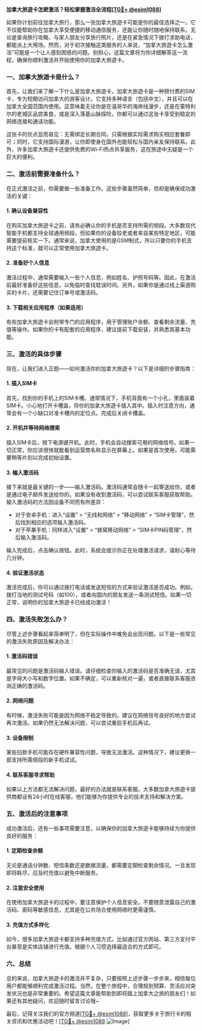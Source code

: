 **加拿大旅遊卡怎麽激活？轻松掌握激活全流程[[TG💪+ @esim1088](https://t.me/s/esim1088)]**

如果你计划前往加拿大旅行，那么一张加拿大旅遊卡可能是你的最佳选择之一。它不仅能帮助你在加拿大享受便捷的移动通信服务，还能让你随时随地保持联系，无论是查询旅行攻略、与家人朋友分享旅行照片，还是在紧急情况下拨打求助电话，都能派上大用场。然而，对于初次接触这类服务的人来说，“加拿大旅遊卡怎么激活”可能是一个让人感到困惑的问题。别担心，这篇文章将为你详细解答这一流程，确保你顺利激活并开始使用你的加拿大旅遊卡。

### **一、加拿大旅遊卡是什么？**

首先，让我们来了解一下什么是加拿大旅遊卡。加拿大旅遊卡是一种预付费的SIM卡，专为短期访问加拿大的游客设计。它支持多种语言（包括中文），并且可以在加拿大全国范围内使用。这意味着无论你是在温哥华的海岸线漫步，还是在蒙特利尔的老城区品尝美食，或是深入落基山脉探险，你都可以通过这张卡享受到稳定的网络连接和通话功能。

这张卡的优点显而易见：无需绑定长期合同，只需根据实际需求购买相应套餐即可；同时，它支持国际漫游，让你即使身在国外也能轻松与国内亲友保持联系。此外，许多加拿大旅遊卡还提供免费的Wi-Fi热点共享服务，这在旅途中无疑是一个巨大的便利。

### **二、激活前需要准备什么？**

在正式激活之前，你需要做一些准备工作。这些步骤虽然简单，但却是确保成功激活的关键：

#### **1. 确认设备兼容性**
在购买加拿大旅遊卡之前，请务必确认你的手机是否支持所需的频段。大多数现代智能手机都支持全球通用频段，但如果你的设备较老或者来自某些特定地区，可能需要提前核实一下。通常来说，加拿大使用的是GSM制式，所以只要你的手机支持这个标准，就可以正常使用加拿大旅遊卡。

#### **2. 准备好个人信息**
激活过程中，通常需要输入一些个人信息，例如姓名、护照号码等。因此，在激活前最好准备好这些信息，以免临时查找耽误时间。另外，如果你是通过线上渠道购买的卡片，还需要记住订单号或激活码。

#### **3. 下载相关应用程序（如果适用）**
有些加拿大旅遊卡会附带专门的应用程序，用于管理账户余额、查看剩余流量、充值等操作。如果你的卡有配套的应用程序，建议提前下载安装，并熟悉其基本功能。

### **三、激活的具体步骤**

现在，让我们进入正题——如何激活你的加拿大旅遊卡？以下是详细的步骤指南：

#### **1. 插入SIM卡**
首先，找到你的手机上的SIM卡槽。通常情况下，手机背面有一个小孔，里面装着SIM卡。小心地打开卡槽盖，将你的加拿大旅遊卡插入其中。插入时注意方向，通常会有一个小缺口对准卡槽内的定位点。完成后关闭卡槽盖。

#### **2. 开机并等待网络搜索**
插入SIM卡后，按下电源键开机。此时，手机会自动搜索可用的网络信号。如果一切正常，你应该很快就能看到运营商名称显示在屏幕上。如果是首次使用，可能需要稍等片刻以完成初始设置。

#### **3. 输入激活码**
接下来就是最关键的一步——输入激活码。激活码通常会随卡一起寄送给你，或者是通过电子邮件发送给你的。如果没有收到激活码，可以尝试联系客服获取帮助。输入激活码的方法因设备不同而有所差异：

- 对于安卓手机：进入“设置” > “无线和网络” > “移动网络” > “SIM卡管理”，然后找到相应的选项输入激活码。
- 对于苹果手机：同样进入“设置” > “蜂窝移动网络” > “SIM卡PIN码管理”，然后输入激活码。

输入完成后，点击确认按钮。此时，系统会提示你正在处理激活请求，请耐心等待几分钟。

#### **4. 验证激活状态**
激活完成后，你可以通过拨打电话或发送短信的方式来验证激活是否成功。例如，拨打当地的测试号码（如100），或者向国内的朋友发送一条测试短信。如果一切正常，说明你的加拿大旅遊卡已经成功激活！

### **四、激活失败怎么办？**

尽管上述步骤看起来简单明了，但在实际操作中难免会出现问题。以下是一些常见的激活失败原因及解决办法：

#### **1. 激活码错误**
最常见的问题是激活码输入错误。请仔细检查你输入的激活码是否准确无误，尤其是字母大小写和数字位置。如果不确定，可以重新核对一遍，或者直接联系客服咨询正确的激活码。

#### **2. 网络问题**
有时候，激活失败可能是因为网络不稳定导致的。建议在网络信号良好的地方尝试再次激活。如果仍然无法解决问题，可以尝试重启手机后再试。

#### **3. 设备限制**
某些旧款手机可能存在硬件兼容性问题，导致无法激活。这种情况下，建议更换一部支持所需频段的新手机试试。

#### **4. 联系客服寻求帮助**
如果以上方法都无法解决问题，最好的办法就是联系客服。大多数加拿大旅遊卡提供商都设有24小时在线客服，他们能够为你提供专业的技术支持和解决方案。

### **五、激活后的注意事项**

成功激活后，还有一些事项需要注意，以确保你的加拿大旅遊卡能够持续为你提供良好的服务：

#### **1. 定期检查余额**
无论是通话分钟数、短信条数还是数据流量，都需要定期检查剩余情况。一旦发现即将耗尽，应及时充值以避免中断服务。

#### **2. 注意安全使用**
在使用加拿大旅遊卡的过程中，要注意保护个人信息安全。不要随意泄露自己的激活码、密码等敏感信息，尤其是在公共场合使用网络时更需谨慎。

#### **3. 充值方式多样化**
如今，很多加拿大旅遊卡都支持多种充值方式，比如通过官方网站、第三方支付平台甚至是实体店铺进行充值。根据个人习惯选择最适合的方式即可。

### **六、总结**

总的来说，加拿大旅遊卡的激活并不复杂，只要按照上述步骤一步步来，相信每位用户都能够顺利完成激活过程。当然，在整个旅程中，合理规划预算、灵活应对突发状况也是非常重要的。希望这篇文章能帮助到即将踏上加拿大之旅的朋友们！如果还有其他疑问，欢迎随时留言讨论哦~

最后，记得关注我们的官方频道[[TG💪+ @esim1088](https://t.me/s/esim1088)]，获取更多关于旅行卡的相关资讯和优惠活动吧！[[TG💪+ @esim1088](https://t.me/s/esim1088) ![Image](https://i.postimg.cc/4NQfJmqS/Snipaste-2025-05-13-00-14-12.png)]